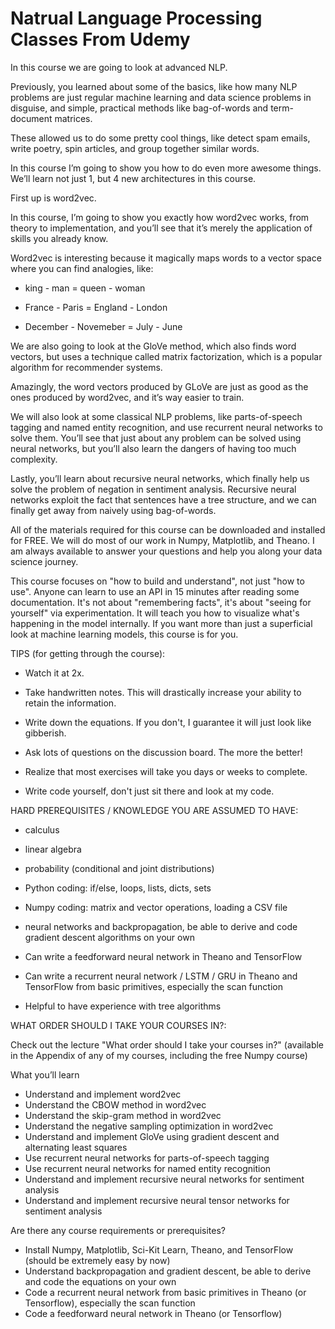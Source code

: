 # Natrual Language Processing Classes From Udemy


In this course we are going to look at advanced NLP.

Previously, you learned about some of the basics, like how many NLP problems are just regular machine learning and data science problems in disguise, and simple, practical methods like bag-of-words and term-document matrices.

These allowed us to do some pretty cool things, like detect spam emails, write poetry, spin articles, and group together similar words.

In this course I’m going to show you how to do even more awesome things. We’ll learn not just 1, but 4 new architectures in this course.

First up is word2vec.

In this course, I’m going to show you exactly how word2vec works, from theory to implementation, and you’ll see that it’s merely the application of skills you already know.

Word2vec is interesting because it magically maps words to a vector space where you can find analogies, like:

* king - man = queen - woman

* France - Paris = England - London

* December - Novemeber = July - June



We are also going to look at the GloVe method, which also finds word vectors, but uses a technique called matrix factorization, which is a popular algorithm for recommender systems.

Amazingly, the word vectors produced by GLoVe are just as good as the ones produced by word2vec, and it’s way easier to train.

We will also look at some classical NLP problems, like parts-of-speech tagging and named entity recognition, and use recurrent neural networks to solve them. You’ll see that just about any problem can be solved using neural networks, but you’ll also learn the dangers of having too much complexity.

Lastly, you’ll learn about recursive neural networks, which finally help us solve the problem of negation in sentiment analysis. Recursive neural networks exploit the fact that sentences have a tree structure, and we can finally get away from naively using bag-of-words.

All of the materials required for this course can be downloaded and installed for FREE. We will do most of our work in Numpy, Matplotlib, and Theano. I am always available to answer your questions and help you along your data science journey.

This course focuses on "how to build and understand", not just "how to use". Anyone can learn to use an API in 15 minutes after reading some documentation. It's not about "remembering facts", it's about "seeing for yourself" via experimentation. It will teach you how to visualize what's happening in the model internally. If you want more than just a superficial look at machine learning models, this course is for you.




TIPS (for getting through the course):

* Watch it at 2x.

* Take handwritten notes. This will drastically increase your ability to retain the information.

* Write down the equations. If you don't, I guarantee it will just look like gibberish.

* Ask lots of questions on the discussion board. The more the better!

* Realize that most exercises will take you days or weeks to complete.

* Write code yourself, don't just sit there and look at my code.



HARD PREREQUISITES / KNOWLEDGE YOU ARE ASSUMED TO HAVE:

* calculus

* linear algebra

* probability (conditional and joint distributions)

* Python coding: if/else, loops, lists, dicts, sets

* Numpy coding: matrix and vector operations, loading a CSV file

* neural networks and backpropagation, be able to derive and code gradient descent algorithms on your own

* Can write a feedforward neural network in Theano and TensorFlow

* Can write a recurrent neural network / LSTM / GRU in Theano and TensorFlow from basic primitives, especially the scan function

* Helpful to have experience with tree algorithms



WHAT ORDER SHOULD I TAKE YOUR COURSES IN?:

Check out the lecture "What order should I take your courses in?" (available in the Appendix of any of my courses, including the free Numpy course)



What you’ll learn
* Understand and implement word2vec
* Understand the CBOW method in word2vec
* Understand the skip-gram method in word2vec
* Understand the negative sampling optimization in word2vec
* Understand and implement GloVe using gradient descent and alternating least squares
* Use recurrent neural networks for parts-of-speech tagging
* Use recurrent neural networks for named entity recognition
* Understand and implement recursive neural networks for sentiment analysis
* Understand and implement recursive neural tensor networks for sentiment analysis

Are there any course requirements or prerequisites?
* Install Numpy, Matplotlib, Sci-Kit Learn, Theano, and TensorFlow (should be extremely easy by now)
* Understand backpropagation and gradient descent, be able to derive and code the equations on your own
* Code a recurrent neural network from basic primitives in Theano (or Tensorflow), especially the scan function
* Code a feedforward neural network in Theano (or Tensorflow)
